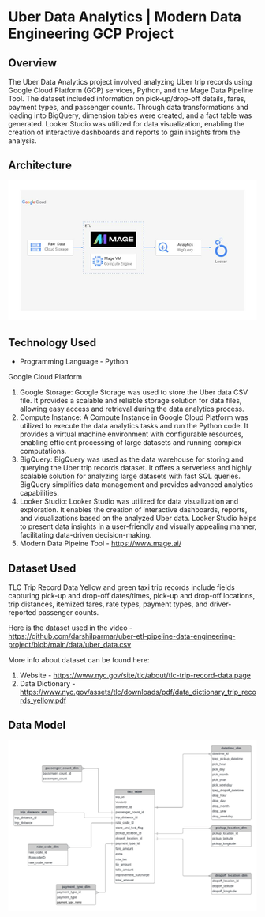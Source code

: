 # Uber Data Analytics | Modern Data Engineering GCP Project

## Overview
The Uber Data Analytics project involved analyzing Uber trip records using Google Cloud Platform (GCP) services, Python, and the Mage Data Pipeline Tool. The dataset included information on pick-up/drop-off details, fares, payment types, and passenger counts. Through data transformations and loading into BigQuery, dimension tables were created, and a fact table was generated. Looker Studio was utilized for data visualization, enabling the creation of interactive dashboards and reports to gain insights from the analysis. 

## Architecture 
<img src="architecture.jpg">

## Technology Used
- Programming Language - Python

Google Cloud Platform
1. Google Storage: Google Storage was used to store the Uber data CSV file. It provides a scalable and reliable storage solution for data files, allowing easy access and retrieval during the data analytics process.
2. Compute Instance: A Compute Instance in Google Cloud Platform was utilized to execute the data analytics tasks and run the Python code. It provides a virtual machine environment with configurable resources, enabling efficient processing of large datasets and running complex computations.
3. BigQuery: BigQuery was used as the data warehouse for storing and querying the Uber trip records dataset. It offers a serverless and highly scalable solution for analyzing large datasets with fast SQL queries. BigQuery simplifies data management and provides advanced analytics capabilities.
4. Looker Studio: Looker Studio was utilized for data visualization and exploration. It enables the creation of interactive dashboards, reports, and visualizations based on the analyzed Uber data. Looker Studio helps to present data insights in a user-friendly and visually appealing manner, facilitating data-driven decision-making.
5. Modern Data Pipeine Tool - https://www.mage.ai/

## Dataset Used
TLC Trip Record Data
Yellow and green taxi trip records include fields capturing pick-up and drop-off dates/times, pick-up and drop-off locations, trip distances, itemized fares, rate types, payment types, and driver-reported passenger counts. 

Here is the dataset used in the video - https://github.com/darshilparmar/uber-etl-pipeline-data-engineering-project/blob/main/data/uber_data.csv

More info about dataset can be found here:
1. Website - https://www.nyc.gov/site/tlc/about/tlc-trip-record-data.page
2. Data Dictionary - https://www.nyc.gov/assets/tlc/downloads/pdf/data_dictionary_trip_records_yellow.pdf

## Data Model
<img src="data_model.jpeg">
